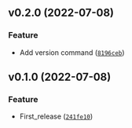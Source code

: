<!--next-version-placeholder-->

## v0.2.0 (2022-07-08)
### Feature
* Add version command ([`8196ceb`](https://github.com/JesseMaitland/glued/commit/8196cebaa56edffc690444d99adc0a3a95c5be2c))

## v0.1.0 (2022-07-08)
### Feature
* First_release ([`241fe10`](https://github.com/JesseMaitland/glued/commit/241fe10644b0ed6a8c0dc683d494d4d2d5c1c267))
